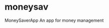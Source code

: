 # moneysav
<html>
<head>
MoneySaverApp

</head>
<body>
  An app for money management
  </body>

</html>

